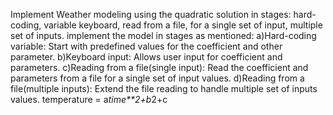 Implement Weather modeling using the quadratic solution in stages: hard-coding, variable keyboard, read from a file, for a single set of input, multiple set of inputs.
implement the model in stages as mentioned:
a)Hard-coding variable: Start with predefined values for the coefficient and other parameter.
b)Keyboard input: Allows user input for coefficient and parameters.
c)Reading from a file(single input): Read the coefficient and parameters from a file for a single set of input values.
d)Reading from a file(multiple inputs): Extend the file reading to handle multiple set of inputs values.
temperature = a*time**2+b*2+c
